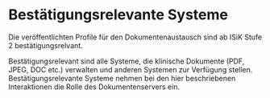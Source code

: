 # Bestätigungsrelevante Systeme

Die veröffentlichten Profile für den Dokumentenaustausch sind ab ISiK Stufe 2 bestätigungsrelvant.

Bestätigungsrelevant sind alle Systeme, die klinische Dokumente (PDF, JPEG, DOC etc.) verwalten und anderen Systemen zur Verfügung stellen.
Bestätigungsrelevante Systeme nehmen bei den hier beschriebenen Interaktionen die Rolle des Dokumentenservers ein.
